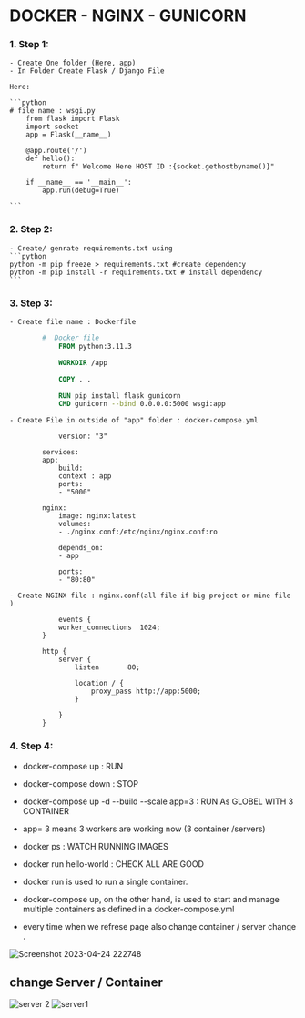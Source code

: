 # DOCKER - NGINX - GUNICORN

### 1. Step 1:
    - Create One folder (Here, app)
    - In Folder Create Flask / Django File 

    Here:

    ```python
    # file name : wsgi.py
        from flask import Flask
        import socket
        app = Flask(__name__)

        @app.route('/')
        def hello():
            return f" Welcome Here HOST ID :{socket.gethostbyname()}"

        if __name__ == '__main__':
            app.run(debug=True)

    ```
### 2. Step 2:
    - Create/ genrate requirements.txt using 
    ```python
    python -m pip freeze > requirements.txt #create dependency
    python -m pip install -r requirements.txt # install dependency
    ``` 
### 3. Step 3:
    - Create file name : Dockerfile
``` Dockerfile
        #  Docker file 
            FROM python:3.11.3

            WORKDIR /app

            COPY . .

            RUN pip install flask gunicorn
            CMD gunicorn --bind 0.0.0.0:5000 wsgi:app
```
    - Create File in outside of "app" folder : docker-compose.yml

```docker-compose
            version: "3"

        services:
        app:
            build: 
            context : app
            ports:
            - "5000"

        nginx:
            image: nginx:latest
            volumes:
            - ./nginx.conf:/etc/nginx/nginx.conf:ro

            depends_on:
            - app
            
            ports:
            - "80:80"

```
    - Create NGINX file : nginx.conf(all file if big project or mine file )
```nginx
            events {
            worker_connections  1024;
        }

        http {
            server {
                listen       80;

                location / {
                    proxy_pass http://app:5000;
                }

            }
        }

```
### 4. Step 4:
 - docker-compose up : RUN
 - docker-compose down : STOP
 - docker-compose up -d --build --scale app=3 : RUN As GLOBEL WITH 3 CONTAINER
 - app= 3 means 3 workers are working now (3 container /servers)
 - docker ps : WATCH RUNNING IMAGES
 - docker run hello-world   : CHECK ALL ARE GOOD 

- docker run is used to run a single container.
- docker-compose up, on the other hand, is used to start and manage multiple containers as defined in a docker-compose.yml
- every time when we refrese page also change container / server change .

![Screenshot 2023-04-24 222748](https://user-images.githubusercontent.com/107461719/234066108-09a08717-6201-45a8-a1a0-3c60bb62936f.jpg)
## change Server / Container 
![server 2](https://user-images.githubusercontent.com/107461719/234066219-176ec7b2-d853-463c-977f-dd4f6cfdcf2f.jpg)
![server1](https://user-images.githubusercontent.com/107461719/234066275-71df6b14-3569-434c-9893-c4c695ec5e72.jpg)

